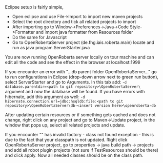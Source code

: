 Eclipse setup is fairly simple,

* Open eclipse and use File->Import to import new maven projects
* Select the root directory and tick all related projects to import
* After importing go to Window->Preferences->Java->Code Style->Formatter and import java formatter from Resources folder
* Do the same for Javascript
* Go to OpenRobertaServer project (de.fhg.iais.roberta.main) locate and run as java program ServerStarter.java

You are now running OpenRoberta server locally on tour machine and can edit all the code and see the effect in the browser at localhost:1999

If you encounter an error with "...db parent folder OpenRobertaServer..." go to run configurations in Eclipse (drop-down arrow next to green run button), select ServerStarter and go to Arguments. 
In this tab add:
`-d database.parentdir=<path to git repository>\OpenRobertaServer\` 
argument and now the database will be found. 
If you have errors with hibernate, add this argument as well: 
`-d hibernate.connection.url=jdbc:hsqldb:file:<path to git repository>\OpenRobertaServer\db-<insert version here>\openroberta-db`

After updating certain resources or if something gets cached and does not change, right click on any project and go to Maven->Update project, in the window that pops up, select all related projects and update.

If you encounter "<name of robot>" has invalid factory - class not found exception - this is due to the fact that your classpath is not updated. Right click OpenRobertaServer project, go to properties -> java build path -> projects and add all robot plugin projects (not sure if TestResources should be there) and click apply. Now all needed classes should be on the class path.